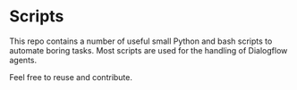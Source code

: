 # Scripts

This repo contains a number of useful small Python and bash scripts to automate boring tasks.
Most scripts are used for the handling of Dialogflow agents.

Feel free to reuse and contribute.
